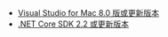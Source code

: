 * [Visual Studio for Mac 8.0 版或更新版本](https://visualstudio.microsoft.com/downloads/)
* [.NET Core SDK 2.2 或更新版本](https://dotnet.microsoft.com/download/dotnet-core)
